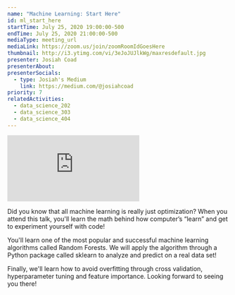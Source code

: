 ```yaml
---
name: "Machine Learning: Start Here"
id: ml_start_here
startTime: July 25, 2020 19:00:00-500
endTime: July 25, 2020 21:00:00-500
mediaType: meeting_url
mediaLink: https://zoom.us/join/zoomRoomIdGoesHere
thumbnail: http://i3.ytimg.com/vi/3eJoJUJlkWg/maxresdefault.jpg
presenter: Josiah Coad
presenterAbout: 
presenterSocials:
  - type: Josiah's Medium
    link: https://medium.com/@josiahcoad
priority: 7
relatedActivities:
  - data_science_202
  - data_science_303
  - data_science_404
---
```

<div class="embed-responsive embed-responsive-16by9 mb-3">
<iframe src="https://www.youtube.com/embed/3eJoJUJlkWg" frameBorder="0" allowfullscreen></iframe>
</div>

Did you know that all machine learning is really just optimization? When you attend this talk, you'll learn the math behind how computer’s “learn” and get to experiment yourself with code!

You'll learn one of the most popular and successful machine learning algorithms called Random Forests. We will apply the algorithm through a Python package called sklearn to analyze and predict on a real data set!

Finally, we'll learn how to avoid overfitting through cross validation, hyperparameter tuning and feature importance. Looking forward to seeing you there!